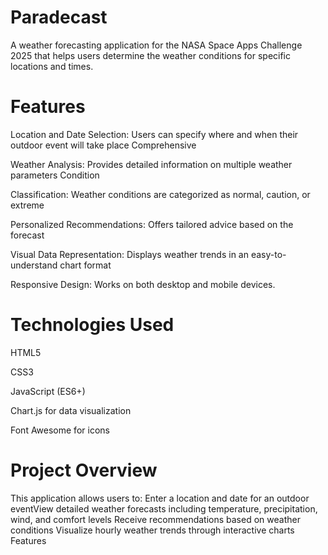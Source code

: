 # Paradecast
A weather forecasting application for the NASA Space Apps Challenge 2025 that helps users determine the weather conditions for specific locations and times.

# Features
Location and Date Selection: Users can specify where and when their outdoor event will take place Comprehensive 

Weather Analysis: Provides detailed information on multiple weather parameters Condition 

Classification: Weather conditions are categorized as normal, caution, or extreme

Personalized Recommendations: Offers tailored advice based on the forecast

Visual Data Representation: Displays weather trends in an easy-to-understand chart format

Responsive Design: Works on both desktop and mobile devices.

# Technologies Used
HTML5

CSS3

JavaScript (ES6+)

Chart.js for data visualization

Font Awesome for icons

# Project Overview

This application allows users to: Enter a location and date for an outdoor eventView detailed weather forecasts including temperature, precipitation, wind, and comfort levels Receive recommendations based on weather conditions Visualize hourly weather trends through interactive charts Features
